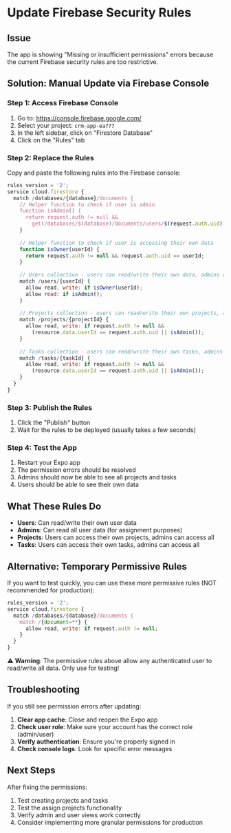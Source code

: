 # Update Firebase Security Rules

## Issue
The app is showing "Missing or insufficient permissions" errors because the current Firebase security rules are too restrictive.

## Solution: Manual Update via Firebase Console

### Step 1: Access Firebase Console
1. Go to: https://console.firebase.google.com/
2. Select your project: `crm-app-ea777`
3. In the left sidebar, click on "Firestore Database"
4. Click on the "Rules" tab

### Step 2: Replace the Rules
Copy and paste the following rules into the Firebase console:

```javascript
rules_version = '2';
service cloud.firestore {
  match /databases/{database}/documents {
    // Helper function to check if user is admin
    function isAdmin() {
      return request.auth != null && 
        get(/databases/$(database)/documents/users/$(request.auth.uid)).data.role == 'admin';
    }
    
    // Helper function to check if user is accessing their own data
    function isOwner(userId) {
      return request.auth != null && request.auth.uid == userId;
    }
    
    // Users collection - users can read/write their own data, admins can read all
    match /users/{userId} {
      allow read, write: if isOwner(userId);
      allow read: if isAdmin();
    }
    
    // Projects collection - users can read/write their own projects, admins can read/write all
    match /projects/{projectId} {
      allow read, write: if request.auth != null && 
        (resource.data.userId == request.auth.uid || isAdmin());
    }
    
    // Tasks collection - users can read/write their own tasks, admins can read/write all
    match /tasks/{taskId} {
      allow read, write: if request.auth != null && 
        (resource.data.userId == request.auth.uid || isAdmin());
    }
  }
}
```

### Step 3: Publish the Rules
1. Click the "Publish" button
2. Wait for the rules to be deployed (usually takes a few seconds)

### Step 4: Test the App
1. Restart your Expo app
2. The permission errors should be resolved
3. Admins should now be able to see all projects and tasks
4. Users should be able to see their own data

## What These Rules Do

- **Users**: Can read/write their own user data
- **Admins**: Can read all user data (for assignment purposes)
- **Projects**: Users can access their own projects, admins can access all
- **Tasks**: Users can access their own tasks, admins can access all

## Alternative: Temporary Permissive Rules

If you want to test quickly, you can use these more permissive rules (NOT recommended for production):

```javascript
rules_version = '2';
service cloud.firestore {
  match /databases/{database}/documents {
    match /{document=**} {
      allow read, write: if request.auth != null;
    }
  }
}
```

⚠️ **Warning**: The permissive rules above allow any authenticated user to read/write all data. Only use for testing!

## Troubleshooting

If you still see permission errors after updating:

1. **Clear app cache**: Close and reopen the Expo app
2. **Check user role**: Make sure your account has the correct role (admin/user)
3. **Verify authentication**: Ensure you're properly signed in
4. **Check console logs**: Look for specific error messages

## Next Steps

After fixing the permissions:
1. Test creating projects and tasks
2. Test the assign projects functionality
3. Verify admin and user views work correctly
4. Consider implementing more granular permissions for production 